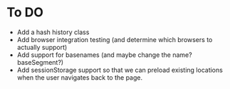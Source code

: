 # To DO

* Add a hash history class
* Add browser integration testing (and determine which browsers to actually support)
* Add support for basenames (and maybe change the name? baseSegment?)
* Add sessionStorage support so that we can preload existing locations when the user navigates
  back to the page.
